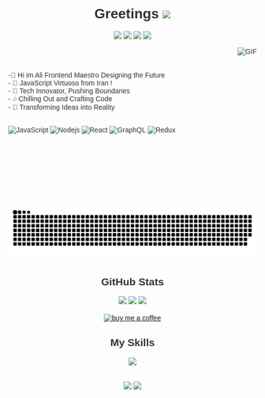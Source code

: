  <div style="font-family: Arial, sans-serif; color: #333;">
  <h1 align='center'>Greetings <img src="https://media.giphy.com/media/hvRJCLFzcasrR4ia7z/giphy.gif" width="25px"></h1>
  <p align='center'>
    <a href="https://wakatime.com/@018d7fcd-3625-4d05-9e6b-2a3cebe5299"><img src="https://wakatime.com/badge/user/018d7fcd-3625-4d05-9e6b-2a3cebe45299.svg"/></a>
    <a href="https://peerlist.io/Ali-Alinejad"><img src="https://github-readme-badge.peerlist.io/api/Ali-Alinejad"/></a>
<a href="https://visitorbadge.io/status?path=https%3A%2F%2Fgithub.com%2FAli-Alinejad%2FREACT"><img src="https://api.visitorbadge.io/api/visitors?path=https%3A%2F%2Fgithub.com%2FAli-Alinejad%2FREACT&label=%E2%98%91%EF%B8%8FVISITORS&countColor=%23ff8a65&style=flat" /></a>
    <a href="https://github.com/Ali-Alinejad?tab=repositories"><img src="https://img.shields.io/github/stars/Ali-Alinejad?style=flat&logo=github&label=Total%20Stars&color=teal"/></a>
  </p>

  <div align="">
    <img align="right" alt="GIF" src="https://github.com/abhisheknaiidu/abhisheknaiidu/blob/master/code.gif?raw=true" height="320" />
<p align='left'style="margin-right: 30px">  
  </br>
    </br>
    </br>
-📖 Hi im Ali Frontend Maestro Designing the Future </br>
    - 🚀 JavaScript Virtuoso from Iran ! </br>
    - 🌟 Tech Innovator, Pushing Boundaries </br>
    - 🎶  Chilling Out and Crafting Code </br>
    - 🧠  Transforming Ideas into Reality</br>
    </br>
</p>
    
  
 


![JavaScript](https://img.shields.io/badge/JavaScript-F7DF1E?logo=javascript&logoColor=black)
![Nodejs](https://img.shields.io/badge/Node.js-43853D?logo=node.js&logoColor=white)
![React](https://img.shields.io/badge/React-20232A?logo=react&logoColor=61DAFB)
![GraphQL](https://img.shields.io/badge/-GraphQL-E10098?logo=graphql)
![Redux](https://img.shields.io/badge/Redux-316192?logo=Redux&logoColor=white)
  </div>
  
  ![](https://raw.githubusercontent.com/ali-alinejad/ali-alinejad/main/out/github-snake-dark.svg)
  
  <div align="center" style="margin-top: 30px">
    <h2>GitHub Stats</h2>
    <p align="center">
      <img height="50%" width="auto" src="https://github-readme-stats.vercel.app/api?username=Ali-Alinejad&show_icons=true&count_private=true&theme=darcula&hide_border=true&hide=issues,contribs&bg_color=00000000">
      <img height="50%" width="auto" src="https://github-readme-stats.vercel.app/api/top-langs/?username=Ali-Alinejad&layout=compact&hide_border=true&theme=darcula&bg_color=00000000&langs_count=6&hide=jupyter%20notebook,tex,css,php&exclude_repo=Pacman-AI">
      <img src="https://github-readme-streak-stats.herokuapp.com?user=Ali-Alinejad&theme=darcula&hide_border=true&background=FFFFFF00">
      <br>
      <br>
      <a href="https://www.buymeacoffee.com/Ali-Alinejad"> <img align="center" src="https://cdn.buymeacoffee.com/buttons/v2/default-orange.png" height="50" width="210" alt="buy me a coffee" /></a>
    </p>
  </div>

  <div align="center" style="margin-top: 30px">
    <h2>My Skills</h2>
    <img src="https://skillicons.dev/icons?i=angular,css,discord,figma,github,git,gitlab,html,js,ts,jquery,nextjs,nodejs,nuxtjs,ps,pr,react,redux,stackoverflow,tailwind,vite,vscode,vue,windows,vercel,unreal,remix,py,cs,blender" />
  </div>

  <div align="center" style="margin-top: 30px">
    <a href="mailto:alialineejad@gmail.com"><img src="https://img.shields.io/badge/Gmail-D14836?style=for-the-badge&logo=gmail&logoColor=white" target="_blank"></a>
    <a href="https://www.linkedin.com/in/ali-alinejad-1b5827202/" target="_blank"><img src="https://img.shields.io/badge/-LinkedIn-%230077B5?style=for-the-badge&logo=linkedin&logoColor=white" target="_blank"></a> 
  </div>
</div>
